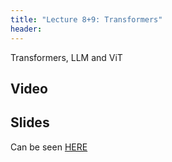 ```yaml
---
title: "Lecture 8+9: Transformers"
header:
---
```


Transformers, LLM and ViT
## Video


## Slides

Can be seen [HERE](https://www.dropbox.com/scl/fi/qfymtmcwnazyb0o7n9xmp/236781_lec8_llm.pptx?rlkey=agjcmura5rgjb3wax7x5isujf&st=q6x8gts7&dl=0)

